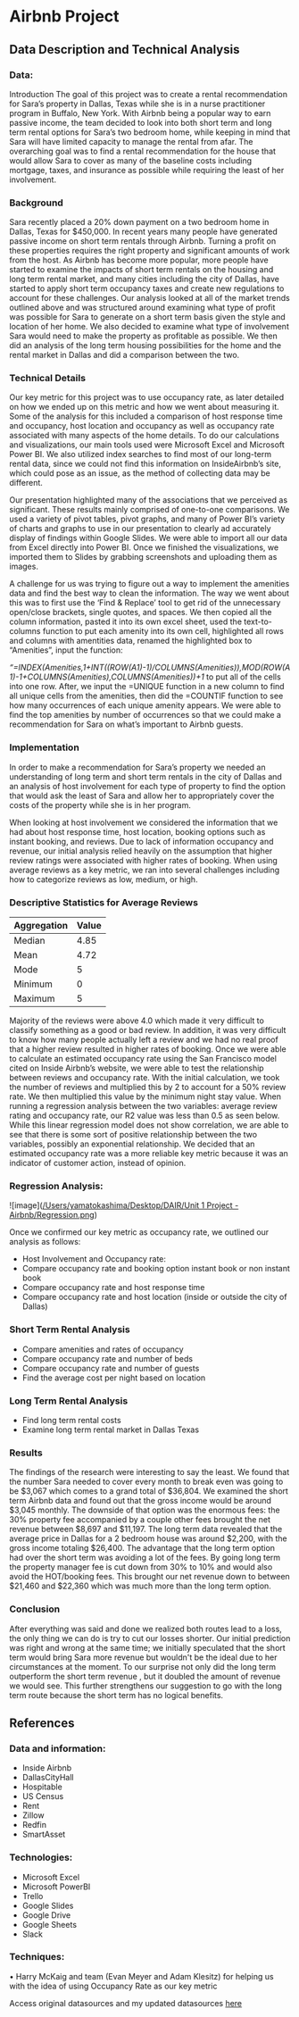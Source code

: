 # Airbnb Project
## Data Description and Technical Analysis

### Data:
Introduction
The goal of this project was to create a rental recommendation for Sara’s property in Dallas, Texas  while she is in a nurse practitioner program in Buffalo, New York. With Airbnb being a popular way to earn passive income, the team decided to look into both short term and long term rental options for Sara’s two bedroom home, while keeping in mind that Sara will have limited capacity to manage the rental from afar. The overarching goal was to find a rental recommendation for the house that would allow Sara to cover as many of the baseline costs including mortgage, taxes, and insurance  as possible while requiring the least of her involvement. 

### Background 
 Sara recently placed a 20% down payment on a two bedroom home in Dallas, Texas for $450,000. In recent years many people have generated passive income on short term rentals through Airbnb. Turning a profit on these properties requires the right property and significant amounts of work from the host. As Airbnb has become more popular, more people have started to examine the impacts of short term rentals on the housing and long term rental market, and many cities including the city of Dallas, have started to apply short term occupancy taxes and create new regulations to account for these challenges.
 Our analysis looked at all of the market trends outlined above and was structured around examining what type of profit was possible for Sara to generate on a short term basis given the style and location of her home. We also decided to examine what type of involvement Sara would need to make the property as profitable as possible. We then did an analysis of the long term housing possibilities for the home and the rental market in Dallas and did a comparison between the two. 

### Technical Details
Our key metric for this project was to use occupancy rate, as later detailed on how we ended up on this metric and how we went about measuring it. Some of the analysis for this included a comparison of host response time and occupancy, host location and occupancy as well as occupancy rate associated with many aspects of the home details. To do our calculations and visualizations, our main tools used were Microsoft Excel and Microsoft Power BI. We also utilized index searches to find most of our long-term rental data, since we could not find this information on InsideAirbnb’s site, which could pose as an issue, as the method of collecting data may be different.

Our presentation highlighted many of the associations that we perceived as significant. These results mainly comprised of one-to-one comparisons. We used a variety of pivot tables, pivot graphs, and many of Power BI’s variety of charts and graphs to use in our presentation to clearly ad accurately display of findings within Google Slides. We were able to import all our data from Excel directly into Power BI. Once we finished the visualizations, we imported them to Slides by grabbing screenshots and uploading them as images.

A challenge for us was trying to figure out a way to implement the amenities data and find the best way to clean the information. The way we went about this was to first use the ‘Find & Replace’ tool to get rid of the unnecessary open/close brackets, single quotes, and spaces. We then copied all the column information, pasted it into its own excel sheet, used the text-to-columns function to put each amenity into its own cell, highlighted all rows and columns with amentities data, renamed the highlighted box to “Amenities”, input the function: 

_“=INDEX(Amenities,1+INT((ROW(A1)-1)/COLUMNS(Amenities)),MOD(ROW(A1)-1+COLUMNS(Amenities),COLUMNS(Amenities))+1_ to put all of the cells into one row. After, we input the =UNIQUE function in a new column to find all unique cells from the amenities, then did the =COUNTIF function to see how many occurrences of each unique amenity appears. We were able to find the top amenities by number of occurrences so that we could make a recommendation for Sara on what’s important to Airbnb guests.
 
### Implementation
In order to make a recommendation for Sara’s property we needed an understanding of long term and short term rentals in the city of Dallas and an analysis of host involvement for each type of property to find the option that would ask the least of Sara and allow her to appropriately cover the costs of the property while she is in her program.

When looking at host involvement we considered the information that we had about host response time, host location, booking options such as instant booking, and reviews. Due to lack of information occupancy and revenue, our initial analysis relied heavily on the assumption that higher review ratings were associated with higher rates of booking. 
When using average reviews as a key metric, we ran into several challenges including how to categorize reviews as low, medium, or high. 

### Descriptive Statistics for Average Reviews

| Aggregation| Value|
| ----------- | ----------- |
| Median     | 4.85 |
| Mean       | 4.72 |
| Mode       |  5   |
| Minimum    |  0   |
| Maximum    |  5   |

Majority of the reviews were above 4.0 which made it very difficult to classify something as a good or bad review. In addition, it was very difficult to know how many people actually left a review and we had no real proof that a higher review resulted in higher rates of booking.
Once we were able to calculate an estimated occupancy rate using the San Francisco model cited on Inside Airbnb’s website, we were able to test the relationship between reviews and occupancy rate. With the initial calculation, we took the number of reviews and multiplied this by 2 to account for a 50% review rate. We then multiplied this value by the minimum night stay value. When running a regression analysis between the two variables: average review rating and occupancy rate, our R2 value was less than 0.5 as seen below. While this linear regression model does not show correlation, we are able to see that there is some sort of positive relationship between the two variables, possibly an exponential relationship. We decided that an estimated occupancy rate was a more reliable key metric because it was an indicator of customer action, instead of opinion. 

### Regression Analysis: 

![image]([/Users/yamatokashima/Desktop/DAIR/Unit 1 Project - Airbnb/Regression.png](https://drive.google.com/file/d/1aBzXA1pOFq2L6LNlvtRo2JWfCOnkq4ma/view?usp=share_link))

Once we confirmed our key metric as occupancy rate, we outlined our analysis as follows:

* Host Involvement and Occupancy rate:
* Compare occupancy rate and booking option instant book or non instant book
* Compare occupancy rate and host response time
* Compare occupancy rate and host location (inside or outside the city of Dallas) 

### Short Term Rental Analysis
* Compare amenities and rates of occupancy
* Compare  occupancy rate and number of beds
* Compare occupancy rate and number of guests
* Find the average cost per night based on location

### Long Term Rental Analysis
* Find long term rental costs
* Examine long term rental market in Dallas Texas


### Results
The findings of the research were interesting to say the least. We found that the number Sara needed to cover every month to break even was going to be $3,067 which comes to a grand total of $36,804. We examined the short term Airbnb data and found out that the gross income would be around $3,045 monthly. The downside of that option was the enormous fees: the 30% property fee accompanied by a couple other fees brought the net revenue between $8,697 and $11,197. The long term data revealed that the average price in Dallas for a 2 bedroom house was around $2,200, with the gross income totaling $26,400. The advantage that the long term option had over the short term was avoiding a lot of the fees. By going long term the property manager fee is cut down from 30% to 10% and would also avoid the HOT/booking fees. This brought our net revenue down to between $21,460 and $22,360 which was much more than the long term option.

### Conclusion 
After everything was said and done we realized both routes lead to a loss, the only thing we can do is try to cut our losses shorter. Our initial prediction was right and wrong at the same time; we initially speculated that the short term would bring Sara more revenue but wouldn't be the ideal due to her circumstances at the moment. To our surprise not only did the long term outperform the short term revenue , but it doubled the amount of revenue we would see. This further strengthens our suggestion to go with the long term route because the short term has no logical benefits.

## References
### Data and information:
* Inside Airbnb
* DallasCityHall  
* Hospitable
* US Census
* Rent
* Zillow
* Redfin
* SmartAsset

### Technologies:
* Microsoft Excel
* Microsoft PowerBI
* Trello
* Google Slides
* Google Drive
* Google Sheets
* Slack

### Techniques:
•	Harry McKaig and team (Evan Meyer and Adam Klesitz) for helping us with the idea of using Occupancy Rate as our key metric

Access original datasources and my updated datasources [here](https://drive.google.com/drive/folders/1eI0hxKTkzH3s82YG6-dMvt-D15b98He1?usp=sharing "Dallas Airbnb Data")
